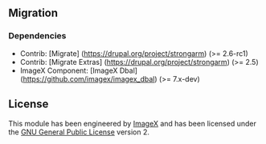 ## Migration

### Dependencies

* Contrib: [Migrate] (https://drupal.org/project/strongarm) (>= 2.6-rc1)
* Contrib: [Migrate Extras] (https://drupal.org/project/strongarm) (>= 2.5)
* ImageX Component: [ImageX Dbal] (https://github.com/imagex/imagex_dbal) (>= 7.x-dev) 

## License

This module has been engineered by [ImageX](http://www.imagexmedia.com) and has been licensed under the [GNU General Public License](http://www.gnu.org/licenses/gpl-2.0.html) version 2.